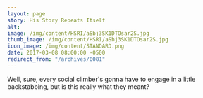 ```yaml
---
layout: page
story: His Story Repeats Itself
alt:
image: /img/content/HSRI/aSbj3SK1DTOsar2S.jpg
thumb_image: /img/content/HSRI/aSbj3SK1DTOsar2S.jpg
icon_image: /img/content/STANDARD.png
date: 2017-03-08 08:00:00 -0500
redirect_from: "/archives/0081"
---
```

Well, sure, every social climber's gonna have to engage in a little backstabbing, but is this really what they meant?
